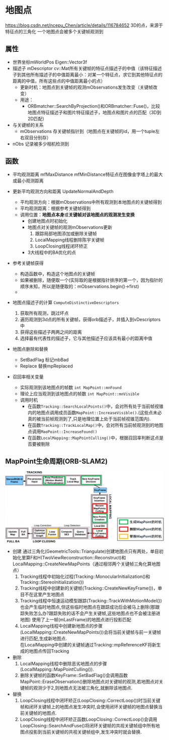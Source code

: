 # 地图点

https://blog.csdn.net/ncepu_Chen/article/details/116784652
3D的点，来源于特征点的三角化
一个地图点会被多个关键帧观测到

## 属性

+ 世界坐标mWorldPos Eigen::Vector3f
+ 描述子 mDescriptor cv::Mat所有关键帧的特征点描述子的中值（该特征描述子到其他所有描述子的中值距离最小：对某一个特征点，求它到其他特征点的距离的中值，所有这些点的中值距离最小的点）
  + 更新时机：地图点到关键帧的观测mObservations发生改变（关键帧改变）
  + 用途：
    + ORBmatcher::SearchByProjection()和ORBmatcher::Fuse()，比较地图点特征描述子和图片特征描述子，地图点和图片点的匹配（3D到2D匹配）
+ 与关键帧的关系
  + mObservations 存关键帧指针到（地图点在关键帧的id，用一个tuple左右双目分别存）
+ nObs 记录被多少相机检测到

## 函数

+ 平均观测距离
  mfMaxDistance mfMinDistance特征点在图像金字塔上的最大或最小观测距离
+ 更新平均观测方向和距离 UpdateNormalAndDepth

  + 平均观测方向：根据mObservations中所有观测到本地图点的关键帧得到
  + 平均观测距离：根据参考关键帧得到
  + 调用位置：**地图点本身**或**关键帧对该地图点的观测发生变换**
    + 创建地图点时初始化
    + 地图点对关键帧的观测mObservations更新
      1. 跟踪局部地图添加或删除关键帧
      2. LocalMapping线程删除陈宇关键帧
      3. LoopClosing线程闭环矫正
    + 3大线程中的BA优化的点
+ 参考关键帧获得

  + 构造函数中，构造这个地图点的关键帧
  + 如果被删除，随便取一个(实际取的是根据指针排序的第一个，因为指针的顺序未知，所以是随便取的：mObservations.begin()->first)
  +
+ 地图点描述子的计算 `ComputeDistinctiveDescriptors`

  1. 获取所有观测，跳过坏点
  2. 遍历观测到3d点的所有关键帧，获得orb描述子，并插入到vDescriptors中
  3. 获得这些描述子两两之间的距离
  4. 选择最有代表性的描述子，它与其他描述子应该具有最小的距离中值
+ 地图点删除和替换

  + SetBadFlag 标记mbBad
  + Replace 替换mpReplaced

+ 召回率相关变量
  + 实际观测到该地图点的帧数 `int MapPoint::mnFound`
  + 理论上应当观测到该地图点的帧数 `int MapPoint::mnVisible`
  + 调用时机
    + 在函数`Tracking::SearchLocalPoints()`中，会对所有处于当前帧视锥内的地图点调用成员函数`MapPoint::IncreaseVisible()`.(这些点未必真的被当前帧观测到了,只是地理位置上处于当前帧视锥范围内).
    + 在函数`Tracking::TrackLocalMap()`中，会对所有当前帧观测到的地图点调用`MaoPoint::IncreaseFound()`
    + 在函数`LocalMapping::MapPointCulling()`中，根据召回率判断这点是否要被剔除

## MapPoint生命周期(ORB-SLAM2)

![](./MapPoint.png)

+ 创建
  通过三角化(GeometricTools::Triangulate)创建地图点只有两处，单目初始化里算F和H(TwoViewReconstruction::Reconstruct)和LocalMapping::CreateNewMapPoints（通过相邻两个关键帧三角化算地图点）
  1. Tracking线程中初始化过程(Tracking::MonocularInitialization()和Tracking::StereoInitialization())
  2. Tracking线程中创建新的关键帧(Tracking::CreateNewKeyFrame())，单目不在这里产生地图点
  3. Tracking线程中恒速运动模型跟踪(Tracking::TrackWithMotionModel())也会产生临时地图点,但这些临时地图点在跟踪成功后会被马上删除(那跟踪失败怎么办?跟踪失败的话不会产生关键帧,这些地图点也不会被注册进地图)
     使用了上一帧(mLastFrame)的地图点进行投影匹配
  4. LocalMapping线程中创建新地图点的步骤(LocalMapping::CreateNewMapPoints())会将当前关键帧与前一关键帧进行匹配,生成新地图点.  
     在LocalMapping中创建的关键帧通过Tracking::mpReferenceKF将新生成的地图点传回Tracking
+ 删除
  1. LocalMapping线程中删除恶劣地图点的步骤(LocalMapping::MapPointCulling()).
  2. 删除关键帧的函数KeyFrame::SetBadFlag()会调用函数MapPoint::EraseObservation()删除地图点对关键帧的观测,若地图点对关键帧的观测少于2,则地图点无法被三角化,就删除该地图点.
+ 替换
  1. LoopClosing线程中闭环矫正(LoopClosing::CorrectLoop())时当前关键帧和闭环关键帧上的地图点发生冲突时,会使用闭环关键帧的地图点替换当前关键帧的地图点.
  2. LoopClosing线程中闭环矫正函数LoopClosing::CorrectLoop()会调用LoopClosing::SearchAndFuse()将闭环关键帧的共视关键帧组中所有地图点投影到当前关键帧的共视关键帧组中,发生冲突时就会替换.
